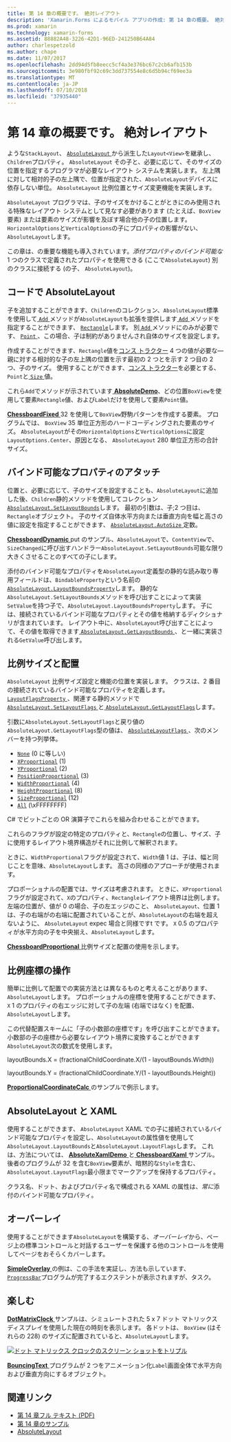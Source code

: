 ```yaml
---
title: 第 14 章の概要です。 絶対レイアウト
description: 'Xamarin.Forms によるモバイル アプリの作成: 第 14 章の概要。 絶対レイアウト'
ms.prod: xamarin
ms.technology: xamarin-forms
ms.assetid: 88882A48-3226-42D1-96ED-241250B64A84
author: charlespetzold
ms.author: chape
ms.date: 11/07/2017
ms.openlocfilehash: 2dd94d5fb8eecc5cf4a3e376bc67c2cb6afb153b
ms.sourcegitcommit: 3e980fbf92c69c3dd737554e8c6d5b94cf69ee3a
ms.translationtype: MT
ms.contentlocale: ja-JP
ms.lasthandoff: 07/10/2018
ms.locfileid: "37935440"
---
```

# <a name="summary-of-chapter-14-absolute-layout"></a>第 14 章の概要です。 絶対レイアウト

ような`StackLayout`、 [ `AbsoluteLayout` ](https://developer.xamarin.com/api/type/Xamarin.Forms.AbsoluteLayout/)から派生した`Layout<View>`を継承し、`Children`プロパティ。 `AbsoluteLayout` その子と、必要に応じて、そのサイズの位置を指定するプログラマが必要なレイアウト システムを実装します。 左上隅に対して相対的子の左上隅で、位置が指定された、`AbsoluteLayout`デバイスに依存しない単位。 `AbsoluteLayout` 比例位置とサイズ変更機能を実装します。

`AbsoluteLayout` プログラマは、子のサイズをかけることがときにのみ使用される特殊なレイアウト システムとして見なす必要があります (たとえば、`BoxView`要素) または要素のサイズが影響を及ぼす場合他の子の位置します。 `HorizontalOptions`と`VerticalOptions`の子にプロパティの影響がない、`AbsoluteLayout`します。

この章は、の重要な機能も導入されています。*添付プロパティのバインド可能な*1 つのクラスで定義されたプロパティを使用できる (ここで`AbsoluteLayout`) 別のクラスに接続する (の子、 `AbsoluteLayout`)。

## <a name="absolutelayout-in-code"></a>コードで AbsoluteLayout

子を追加することができます、`Children`のコレクション、`AbsoluteLayout`標準を使用して[ `Add` ](https://developer.xamarin.com/api/member/System.Collections.Generic.ICollection%3CT%3E.Add/p/T/)メソッドが`AbsoluteLayout`も拡張を提供します[ `Add` ](https://developer.xamarin.com/api/member/Xamarin.Forms.AbsoluteLayout+IAbsoluteList%3CT%3E.Add/p/Xamarin.Forms.View/Xamarin.Forms.Rectangle/Xamarin.Forms.AbsoluteLayoutFlags/)メソッドを指定することができます、 [ `Rectangle`](https://developer.xamarin.com/api/type/Xamarin.Forms.Rectangle/)します。 別[ `Add` ](https://developer.xamarin.com/api/member/Xamarin.Forms.AbsoluteLayout+IAbsoluteList%3CT%3E.Add/p/Xamarin.Forms.View/Xamarin.Forms.Point/)メソッドにのみが必要です、 [ `Point` ](https://developer.xamarin.com/api/type/Xamarin.Forms.Point/)、この場合、子は制約がありませんされ自体のサイズを設定します。

作成することができます、`Rectangle`値を[コンス トラクター](https://developer.xamarin.com/api/constructor/Xamarin.Forms.Rectangle.Rectangle/p/System.Double/System.Double/System.Double/System.Double/) 4 つの値が必要な&mdash;親に対する相対的な子の左上隅の位置を示す最初の 2 つとを示す 2 つ目の 2 つ、子のサイズ。 使用することができます、[コンス トラクター](https://developer.xamarin.com/api/constructor/Xamarin.Forms.Rectangle.Rectangle/p/Xamarin.Forms.Point/Xamarin.Forms.Size/)を必要とする、`Point`と[ `Size` ](https://developer.xamarin.com/api/type/Xamarin.Forms.Size/)値。

これら`Add`でメソッドが示されています[ **AbsoluteDemo**](https://github.com/xamarin/xamarin-forms-book-samples/tree/master/Chapter14/AbsoluteDemo)、どの位置`BoxView`を使用して要素`Rectangle`値、および`Label`だけを使用して要素`Point`値。

[ **ChessboardFixed** ](https://github.com/xamarin/xamarin-forms-book-samples/tree/master/Chapter14/ChessboardFixed) 32 を使用して`BoxView`野駒パターンを作成する要素。 プログラムでは、 `BoxView` 35 単位正方形のハードコーディングされた要素のサイズ。 `AbsoluteLayout`がその`HorizontalOptions`と`VerticalOptions`に設定`LayoutOptions.Center`、原因となる、 `AbsoluteLayout` 280 単位正方形の合計サイズ。

## <a name="attached-bindable-properties"></a>バインド可能なプロパティのアタッチ

位置と、必要に応じて、子のサイズを設定することも、`AbsoluteLayout`に追加した後、`Children`静的メソッドを使用してコレクション[ `AbsoluteLayout.SetLayoutBounds`](https://developer.xamarin.com/api/member/Xamarin.Forms.AbsoluteLayout.SetLayoutBounds/p/Xamarin.Forms.BindableObject/Xamarin.Forms.Rectangle/)します。 最初の引数は、子;2 つ目は、`Rectangle`オブジェクト。 子のサイズ自体水平方向または垂直方向を幅と高さの値に設定を指定することができます、 [ `AbsoluteLayout.AutoSize` ](https://developer.xamarin.com/api/property/Xamarin.Forms.AbsoluteLayout.AutoSize/)定数。

[ **ChessboardDynamic** ](https://github.com/xamarin/xamarin-forms-book-samples/tree/master/Chapter14/ChessboardDynamic) put のサンプル、`AbsoluteLayout`で、`ContentView`で、`SizeChanged`に呼び出すハンドラー`AbsoluteLayout.SetLayoutBounds`可能な限り大きくさせることのすべての子にします。  

添付のバインド可能なプロパティを`AbsoluteLayout`定義型の静的な読み取り専用フィールドは、`BindableProperty`という名前の[ `AbsoluteLayout.LayoutBoundsProperty`](https://developer.xamarin.com/api/field/Xamarin.Forms.AbsoluteLayout.LayoutBoundsProperty/)します。 静的な`AbsoluteLayout.SetLayoutBounds`メソッドを呼び出すことによって実装`SetValue`を持つ子で、`AbsoluteLayout.LayoutBoundsProperty`します。 子には、接続されているバインド可能なプロパティとその値を格納するディクショナリが含まれています。 レイアウト中に、`AbsoluteLayout`呼び出すことによって、その値を取得できます[ `AbsoluteLayout.GetLayoutBounds` ](https://developer.xamarin.com/api/member/Xamarin.Forms.AbsoluteLayout.GetLayoutBounds/p/Xamarin.Forms.BindableObject/)、と一緒に実装される`GetValue`呼び出します。

## <a name="proportional-sizing-and-positioning"></a>比例サイズと配置

`AbsoluteLayout` 比例サイズ設定と機能の位置を実装します。 クラスは、2 番目の接続されているバインド可能なプロパティを定義します。 [ `LayoutFlagsProperty` ](https://developer.xamarin.com/api/field/Xamarin.Forms.AbsoluteLayout.LayoutFlagsProperty/)、関連する静的メソッドで[ `AbsoluteLayout.SetLayoutFlags` ](https://developer.xamarin.com/api/member/Xamarin.Forms.AbsoluteLayout.SetLayoutFlags/p/Xamarin.Forms.BindableObject/Xamarin.Forms.AbsoluteLayoutFlags/)と[ `AbsoluteLayout.GetLayoutFlags`](https://developer.xamarin.com/api/member/Xamarin.Forms.AbsoluteLayout.GetLayoutFlags/p/Xamarin.Forms.BindableObject/)します。

引数に`AbsoluteLayout.SetLayoutFlags`と戻り値の`AbsoluteLayout.GetLayoutFlags`型の値は、 [ `AbsoluteLayoutFlags` ](xref:Xamarin.Forms.AbsoluteLayoutFlags)、次のメンバーを持つ列挙体。

- [`None`](xref:Xamarin.Forms.AbsoluteLayoutFlags.None) (0 に等しい)
- [`XProportional`](xref:Xamarin.Forms.AbsoluteLayoutFlags.XProportional) (1)
- [`YProportional`](xref:Xamarin.Forms.AbsoluteLayoutFlags.YProportional) (2)
- [`PositionProportional`](xref:Xamarin.Forms.AbsoluteLayoutFlags.PositionProportional) (3)
- [`WidthProportional`](xref:Xamarin.Forms.AbsoluteLayoutFlags.WidthProportional) (4)
- [`HeightProportional`](xref:Xamarin.Forms.AbsoluteLayoutFlags.HeightProportional) (8)
- [`SizeProportional`](xref:Xamarin.Forms.AbsoluteLayoutFlags.SizeProportional) (12)
- [`All`](xref:Xamarin.Forms.AbsoluteLayoutFlags.All) (\xFFFFFFFF)

C# でビットごとの OR 演算子でこれらを組み合わせることができます。

これらのフラグが設定の特定のプロパティと、`Rectangle`の位置し、サイズ、子に使用するレイアウト境界構造がそれに比例して解釈されます。

ときに、`WidthProportional`フラグが設定されて、`Width`値 1 は、子は、幅と同じことを意味、`AbsoluteLayout`します。 高さの同様のアプローチが使用されます。

プロポーショナルの配置では、サイズは考慮されます。 ときに、`XProportional`フラグが設定されて、`X`のプロパティ、`Rectangle`レイアウト境界は比例します。 左端の位置が、値が 0 の場合、子の左エッジのこと、 `AbsoluteLayout`、位置 1 は、子の右端がの右端に配置されていることが、`AbsoluteLayout`の右端を超えないように、 `AbsoluteLayout` expec 場合と同様ですt です。 `X` 0.5 のプロパティが水平方向の子を中央揃え、`AbsoluteLayout`します。

[ **ChessboardProportional** ](https://github.com/xamarin/xamarin-forms-book-samples/tree/master/Chapter14/ChessboardProportional)比例サイズと配置の使用を示します。

## <a name="working-with-proportional-coordinates"></a>比例座標の操作

簡単に比例して配置での実装方法とは異なるものと考えることがあります、`AbsoluteLayout`します。 プロポーショナルの座標を使用することができます、 `X` 1 のプロパティの右エッジに対して子の左端 (右端ではなく) を配置、`AbsoluteLayout`します。

この代替配置スキームに「子の小数部の座標です」を呼び出すことができます。 小数部の子の座標から必要なレイアウト境界に変換することができます`AbsoluteLayout`次の数式を使用します。

layoutBounds.X = (fractionalChildCoordinate.X/(1 - layoutBounds.Width))

layoutBounds.Y = (fractionalChildCoordinate.Y/(1 - layoutBounds.Height))

[ **ProportionalCoordinateCalc** ](https://github.com/xamarin/xamarin-forms-book-samples/tree/master/Chapter14/PropCoordCalc)のサンプルで例示します。

## <a name="absolutelayout-and-xaml"></a>AbsoluteLayout と XAML

使用することができます、 `AbsoluteLayout` XAML での子に接続されているバインド可能なプロパティを設定し、`AbsoluteLayout`の属性値を使用して`AbsoluteLayout.LayoutBounds`と`AbsoluteLayout.LayoutFlags`します。 これは、方法については、 [ **AbsoluteXamlDemo** ](https://github.com/xamarin/xamarin-forms-book-samples/tree/master/Chapter14/AbsoluteXamlDemo)と[ **ChessboardXaml** ](https://github.com/xamarin/xamarin-forms-book-samples/tree/master/Chapter14/ChessboardXaml)サンプル。 後者のプログラムが 32 を含む`BoxView`要素が、暗黙的な`Style`を含む、`AbsoluteLayout.LayoutFlags`最小限までマークアップを保持するプロパティ。

クラス名、ドット、およびプロパティ名で構成される XAML の属性は、*常に*添付のバインド可能なプロパティ。

## <a name="overlays"></a>オーバーレイ

使用することができます`AbsoluteLayout`を構築する、*オーバーレイ*から、ページ上の標準コントロールと対話するユーザーを保護する他のコントロールを使用してページをおそらくカバーします。

[ **SimpleOverlay** ](https://github.com/xamarin/xamarin-forms-book-samples/tree/master/Chapter14/SimpleOverlay)の例は、この手法を実証し、方法も示しています、 [ `ProgressBar`](https://developer.xamarin.com/api/type/Xamarin.Forms.ProgressBar/)プログラムが完了するエクステントが表示されますが、タスク。

## <a name="some-fun"></a>楽しむ

[ **DotMatrixClock** ](https://github.com/xamarin/xamarin-forms-book-samples/tree/master/Chapter14/DotMatrixClock)サンプルは、シミュレートされた 5 x 7 ドット マトリックス ディスプレイを使用した現在の時刻を表示します。 各ドットは、 `BoxView` (はそれらの 228) のサイズに配置されていると、`AbsoluteLayout`します。

[![ドット マトリックス クロックのスクリーン ショットをトリプル](images/ch14fg08-small.png "ドット マトリックス クロック")](images/ch14fg08-large.png#lightbox "ドット マトリックス クロック")

[ **BouncingText** ](https://github.com/xamarin/xamarin-forms-book-samples/tree/master/Chapter14/BouncingText)プログラムが 2 つをアニメーション化`Label`画面全体で水平方向および垂直方向にするオブジェクト。



## <a name="related-links"></a>関連リンク

- [第 14 章フル テキスト (PDF)](https://download.xamarin.com/developer/xamarin-forms-book/XamarinFormsBook-Ch14-Apr2016.pdf)
- [第 14 章のサンプル](https://github.com/xamarin/xamarin-forms-book-samples/tree/master/Chapter14)
- [AbsoluteLayout](~/xamarin-forms/user-interface/layouts/absolute-layout.md)
